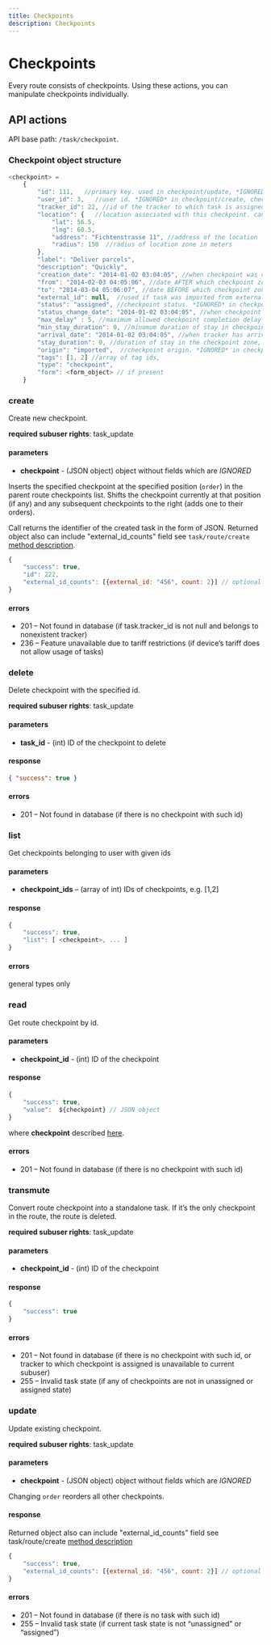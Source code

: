 ```yaml
---
title: Checkpoints
description: Checkpoints
---
```


# Checkpoints

Every route consists of checkpoints. Using these actions, you can manipulate checkpoints individually.

## API actions

API base path: `/task/checkpoint`.

### Checkpoint object structure

```js
<checkpoint> =
    {
        "id": 111,   //primary key. used in checkpoint/update, *IGNORED* in checkpoint/create
        "user_id": 3,   //user id. *IGNORED* in checkpoint/create, checkpoint/update
        "tracker_id": 22, //id of the tracker to which task is assigned. can be null.  *IGNORED* in checkpoint/update
        "location": {   //location associated with this checkpoint. cannot be null
            "lat": 56.5,
            "lng": 60.5,
            "address": "Fichtenstrasse 11", //address of the location
            "radius": 150  //radius of location zone in meters
        },
        "label": "Deliver parcels",
        "description": "Quickly",
        "creation_date": "2014-01-02 03:04:05", //when checkpoint was created. *IGNORED* in checkpoint/create, checkpoint/update
        "from": "2014-02-03 04:05:06", //date AFTER which checkpoint zone must be visited
        "to": "2014-03-04 05:06:07", //date BEFORE which checkpoint zone must be visited
        "external_id": null,  //used if task was imported from external system. arbitrary text string. can be null
        "status": "assigned", //checkpoint status. *IGNORED* in checkpoint/create, checkpoint/update
        "status_change_date": "2014-01-02 03:04:05", //when checkpoint status was changed. *IGNORED* in checkpoint/create and checkpoint/update
        "max_delay" : 5, //maximum allowed checkpoint completion delay in minutes,
        "min_stay_duration": 0, //minumum duration of stay in checkpoint zone for checkpoint completion, minutes
        "arrival_date": "2014-01-02 03:04:05", //when tracker has arrived to the checkpoint zone. *IGNORED* in checkpoint/create, checkpoint/update
        "stay_duration": 0, //duration of stay in the checkpoint zone, seconds
        "origin": "imported",  //checkpoint origin. *IGNORED* in checkpoint/create, checkpoint/update
        "tags": [1, 2] //array of tag ids,
        "type": "checkpoint",
        "form": <form_object> // if present
    }
```



### create

Create new checkpoint.

**required subuser rights**: task_update

#### parameters

* **checkpoint** - (JSON object) <checkpoint> object without fields which are *IGNORED*

Inserts the specified checkpoint at the specified position (`order`) in the parent route checkpoints list. Shifts the checkpoint currently at that position (if any) and any subsequent checkpoints to the right (adds one to their orders).

Call returns the identifier of the created task in the form of JSON.
Returned object also can include "external_id_counts" field see `task/route/create` [method description](route/index.md#create).

```js
{
    "success": true,
    "id": 222,
    "external_id_counts": [{external_id: "456", count: 2}] // optional
}
```

#### errors

*   201 – Not found in database (if task.tracker_id is not null and belongs to nonexistent tracker)
*   236 – Feature unavailable due to tariff restrictions (if device’s tariff does not allow usage of tasks)



### delete

Delete checkpoint with the specified id.

**required subuser rights**: task_update

#### parameters

* **task_id** - (int) ID of the checkpoint to delete

#### response

```json
{ "success": true }
```

#### errors

*   201 – Not found in database (if there is no checkpoint with such id)



### list

Get checkpoints belonging to user with given ids

#### parameters

* **checkpoint_ids** – (array of int) IDs of checkpoints, e.g. [1,2]

#### response

```js
{
    "success": true,
    "list": [ <checkpoint>, ... ]
}
```

#### errors

general types only



### read

Get route checkpoint by id.

#### parameters

* **checkpoint_id** - (int) ID of the checkpoint

#### response

```js
{
    "success": true,
    "value":  ${checkpoint} // JSON object
}
```

where **checkpoint** described [here](#checkpoint).

#### errors

*   201 – Not found in database (if there is no checkpoint with such id)



### transmute

Convert route checkpoint into a standalone task. If it’s the only checkpoint in the route, the route is deleted.

**required subuser rights**: task_update

#### parameters

* **checkpoint_id** - (int) ID of the checkpoint

#### response

```js
{
    "success": true
}
```

#### errors

*   201 – Not found in database (if there is no checkpoint with such id, or tracker to which checkpoint is assigned is unavailable to current subuser)
*   255 – Invalid task state (if any of checkpoints are not in unassigned or assigned state)



### update

Update existing checkpoint.

**required subuser rights**: task_update

#### parameters

* **checkpoint** - (JSON object) <checkpoint> object without fields which are *IGNORED*

Changing `order` reorders all other checkpoints.

#### response

Returned object also can include "external_id_counts" field see task/route/create [method description](route/index.md#create)


```js
{
    "success": true,
    "external_id_counts": [{external_id: "456", count: 2}] // optional
}
```

#### errors

*   201 – Not found in database (if there is no task with such id)
*   255 – Invalid task state (if current task state is not “unassigned” or “assigned”)
